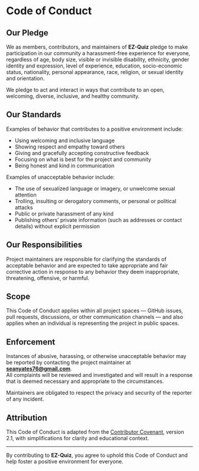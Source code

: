 # Code of Conduct

## Our Pledge
We as members, contributors, and maintainers of **EZ-Quiz** pledge to make participation in our community a harassment-free experience for everyone, regardless of age, body size, visible or invisible disability, ethnicity, gender identity and expression, level of experience, education, socio-economic status, nationality, personal appearance, race, religion, or sexual identity and orientation.

We pledge to act and interact in ways that contribute to an open, welcoming, diverse, inclusive, and healthy community.

## Our Standards
Examples of behavior that contributes to a positive environment include:
- Using welcoming and inclusive language  
- Showing respect and empathy toward others  
- Giving and gracefully accepting constructive feedback  
- Focusing on what is best for the project and community  
- Being honest and kind in communication  

Examples of unacceptable behavior include:
- The use of sexualized language or imagery, or unwelcome sexual attention  
- Trolling, insulting or derogatory comments, or personal or political attacks  
- Public or private harassment of any kind  
- Publishing others’ private information (such as addresses or contact details) without explicit permission  

## Our Responsibilities
Project maintainers are responsible for clarifying the standards of acceptable behavior and are expected to take appropriate and fair corrective action in response to any behavior they deem inappropriate, threatening, offensive, or harmful.

## Scope
This Code of Conduct applies within all project spaces — GitHub issues, pull requests, discussions, or other communication channels — and also applies when an individual is representing the project in public spaces.

## Enforcement
Instances of abusive, harassing, or otherwise unacceptable behavior may be reported by contacting the project maintainer at **seanyates76@gmail.com**.  
All complaints will be reviewed and investigated and will result in a response that is deemed necessary and appropriate to the circumstances.

Maintainers are obligated to respect the privacy and security of the reporter of any incident.

## Attribution
This Code of Conduct is adapted from the [Contributor Covenant](https://www.contributor-covenant.org), version 2.1, with simplifications for clarity and educational context.

---

By contributing to **EZ-Quiz**, you agree to uphold this Code of Conduct and help foster a positive environment for everyone.
